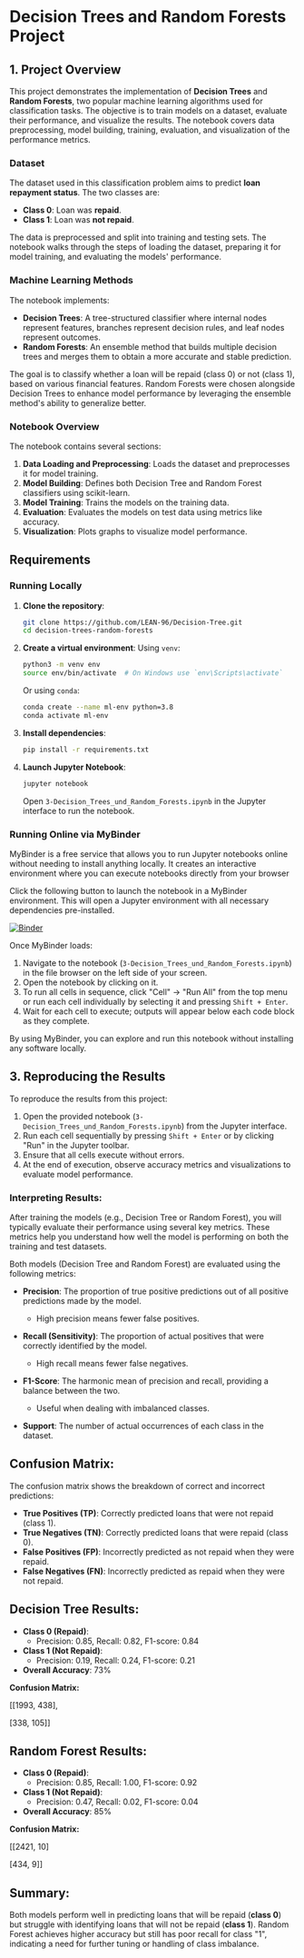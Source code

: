 # Decision Trees and Random Forests Project

## 1. Project Overview

This project demonstrates the implementation of **Decision Trees** and **Random Forests**, two popular machine learning algorithms used for classification tasks. The objective is to train models on a dataset, evaluate their performance, and visualize the results. The notebook covers data preprocessing, model building, training, evaluation, and visualization of the performance metrics.


### Dataset
The dataset used in this classification problem aims to predict **loan repayment status**. The two classes are:
- **Class 0**: Loan was **repaid**.
- **Class 1**: Loan was **not repaid**.

 The data is preprocessed and split into training and testing sets. The notebook walks through the steps of loading the dataset, preparing it for model training, and evaluating the models' performance.

### Machine Learning Methods
The notebook implements:
- **Decision Trees**: A tree-structured classifier where internal nodes represent features, branches represent decision rules, and leaf nodes represent outcomes.
- **Random Forests**: An ensemble method that builds multiple decision trees and merges them to obtain a more accurate and stable prediction.

The goal is to classify whether a loan will be repaid (class 0) or not (class 1), based on various financial features. Random Forests were chosen alongside Decision Trees to enhance model performance by leveraging the ensemble method's ability to generalize better.

### Notebook Overview
The notebook contains several sections:
1. **Data Loading and Preprocessing**: Loads the dataset and preprocesses it for model training.
2. **Model Building**: Defines both Decision Tree and Random Forest classifiers using scikit-learn.
3. **Model Training**: Trains the models on the training data.
4. **Evaluation**: Evaluates the models on test data using metrics like accuracy.
5. **Visualization**: Plots graphs to visualize model performance.
## Requirements

### Running Locally

1. **Clone the repository**:
    ```bash
    git clone https://github.com/LEAN-96/Decision-Tree.git
    cd decision-trees-random-forests
    ```

2. **Create a virtual environment**:
    Using `venv`:
    ```bash
    python3 -m venv env
    source env/bin/activate  # On Windows use `env\Scripts\activate`
    ```

    Or using `conda`:
    ```bash
    conda create --name ml-env python=3.8
    conda activate ml-env
    ```

3. **Install dependencies**:
    ```bash
    pip install -r requirements.txt
    ```

4. **Launch Jupyter Notebook**:
    ```bash
    jupyter notebook
    ```
    Open `3-Decision_Trees_und_Random_Forests.ipynb` in the Jupyter interface to run the notebook.

### Running Online via MyBinder

MyBinder is a free service that allows you to run Jupyter notebooks online without needing to install anything locally. It creates an interactive environment where you can execute notebooks directly from your browser

Click the following button to launch the notebook in a MyBinder environment. This will open a Jupyter environment with all necessary dependencies pre-installed.

[![Binder](https://mybinder.org/badge_logo.svg)](https://mybinder.org/v2/gh/LEAN-96/Decision-Tree.git/HEAD?labpath=notebooks)

Once MyBinder loads:
1. Navigate to the notebook (`3-Decision_Trees_und_Random_Forests.ipynb`) in the file browser on the left side of your screen.
2. Open the notebook by clicking on it.
3. To run all cells in sequence, click "Cell" -> "Run All" from the top menu or run each cell individually by selecting it and pressing `Shift + Enter`.
4. Wait for each cell to execute; outputs will appear below each code block as they complete.

By using MyBinder, you can explore and run this notebook without installing any software locally.



## 3. Reproducing the Results

To reproduce the results from this project:

1. Open the provided notebook (`3-Decision_Trees_und_Random_Forests.ipynb`) from the Jupyter interface.
2. Run each cell sequentially by pressing `Shift + Enter` or by clicking "Run" in the Jupyter toolbar.
3. Ensure that all cells execute without errors.
4. At the end of execution, observe accuracy metrics and visualizations to evaluate model performance.

### Interpreting Results:

After training the models (e.g., Decision Tree or Random Forest), you will typically evaluate their performance using several key metrics. These metrics help you understand how well the model is performing on both the training and test datasets.

Both models (Decision Tree and Random Forest) are evaluated using the following metrics:

- **Precision**: The proportion of true positive predictions out of all positive predictions made by the model.
  - High precision means fewer false positives.
  
- **Recall (Sensitivity)**: The proportion of actual positives that were correctly identified by the model.
  - High recall means fewer false negatives.
  
- **F1-Score**: The harmonic mean of precision and recall, providing a balance between the two.
  - Useful when dealing with imbalanced classes.
  
- **Support**: The number of actual occurrences of each class in the dataset.

## Confusion Matrix:
The confusion matrix shows the breakdown of correct and incorrect predictions:
- **True Positives (TP)**: Correctly predicted loans that were not repaid (class 1).
- **True Negatives (TN)**: Correctly predicted loans that were repaid (class 0).
- **False Positives (FP)**: Incorrectly predicted as not repaid when they were repaid.
- **False Negatives (FN)**: Incorrectly predicted as repaid when they were not repaid.

## Decision Tree Results:
- **Class 0 (Repaid)**:
  - Precision: 0.85, Recall: 0.82, F1-score: 0.84
- **Class 1 (Not Repaid)**:
  - Precision: 0.19, Recall: 0.24, F1-score: 0.21
- **Overall Accuracy**: 73%

**Confusion Matrix:**

[[1993, 438],

[338, 105]]


## Random Forest Results:
- **Class 0 (Repaid)**:
  - Precision: 0.85, Recall: 1.00, F1-score: 0.92
- **Class 1 (Not Repaid)**:
  - Precision: 0.47, Recall: 0.02, F1-score: 0.04
- **Overall Accuracy**: 85%

**Confusion Matrix:**

[[2421, 10]

[434, 9]]


## Summary:
Both models perform well in predicting loans that will be repaid (**class 0**) but struggle with identifying loans that will not be repaid (**class 1**). Random Forest achieves higher accuracy but still has poor recall for class "1", indicating a need for further tuning or handling of class imbalance.